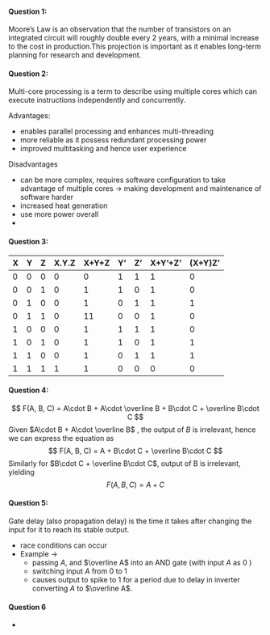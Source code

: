 #### Question 1:

Moore’s Law is an observation that the number of transistors on an integrated circuit will roughly double every 2 years, with a minimal increase to the cost in production.This projection is important as it enables long-term planning for research and development. 
#### Question 2:
Multi-core processing is a term to describe using multiple cores which can execute instructions independently and concurrently. 

Advantages:
- enables parallel processing and enhances multi-threading
- more reliable as it possess redundant processing power
- improved multitasking and hence user experience 

Disadvantages
- can be more complex, requires software configuration to take advantage of multiple cores -> making development and maintenance of software harder
- increased heat generation
- use more power overall
- 
#### Question 3:

| X   | Y   | Z   | X.Y.Z | X+Y+Z | Y’  | Z’  | X+Y’+Z’ | (X+Y)Z’ |
| --- | --- | --- | ----- | ----- | --- | --- | ------- | ------- |
| 0   | 0   | 0   | 0     | 0     | 1   | 1   | 1       | 0       |
| 0   | 0   | 1   | 0     | 1     | 1   | 0   | 1       | 0       |
| 0   | 1   | 0   | 0     | 1     | 0   | 1   | 1       | 1       |
| 0   | 1   | 1   | 0     | 11    | 0   | 0   | 1       | 0       |
| 1   | 0   | 0   | 0     | 1     | 1   | 1   | 1       | 0       |
| 1   | 0   | 1   | 0     | 1     | 1   | 0   | 1       | 1       |
| 1   | 1   | 0   | 0     | 1     | 0   | 1   | 1       | 1       |
| 1   | 1   | 1   | 1     | 1     | 0   | 0   | 0       | 0       |

#### Question 4:
$$
F(A, B, C) = A\cdot B + A\cdot \overline B + B\cdot C + \overline B\cdot C
$$
Given $A\cdot B + A\cdot \overline B$  , the output of $B$ is irrelevant, hence we can express the equation as
$$
F(A, B, C) = A + B\cdot C + \overline B\cdot C
$$
Similarly for $B\cdot C + \overline B\cdot C$, output of B is irrelevant, yielding
$$
F(A, B, C) = A + C
$$
#### Question 5:
Gate delay (also propagation delay) is the time it takes after changing the input for it to reach its stable output.
- race conditions can occur 
- Example ->
	- passing $A$, and $\overline A$ into an AND gate (with input $A$ as $0$ )
	- switching input $A$ from $0$ to $1$
	- causes output to spike to $1$ for a period due to delay in inverter converting $A$ to $\overline A$.
#### Question 6
- 